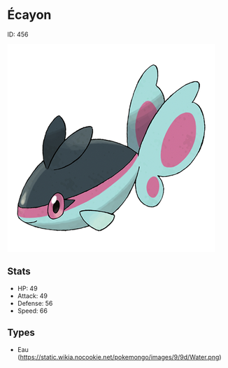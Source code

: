 # Écayon


ID: 456

![](https://raw.githubusercontent.com/PokeAPI/sprites/master/sprites/pokemon/other/official-artwork/456.png "Écayon")

## Stats


 - HP: 49
 - Attack: 49
 - Defense: 56
 - Speed: 66

## Types


 - Eau (https://static.wikia.nocookie.net/pokemongo/images/9/9d/Water.png)
